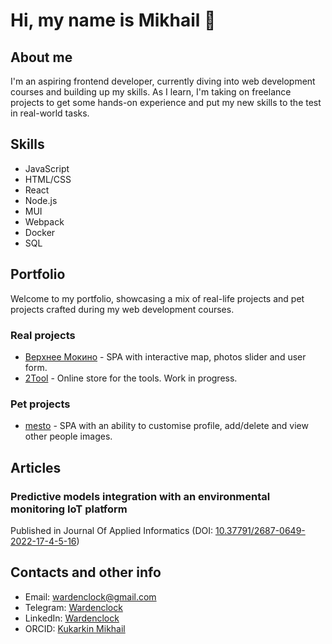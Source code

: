 # Hi, my name is Mikhail :clap:

## About me
I'm an aspiring frontend developer, currently diving into web development courses and building up my skills. As I learn, I'm taking on freelance projects to get some hands-on experience and put my new skills to the test in real-world tasks.

## Skills
- JavaScript
- HTML/CSS
- React
- Node.js
- MUI
- Webpack
- Docker
- SQL

## Portfolio
Welcome to my portfolio, showcasing a mix of real-life projects and pet projects crafted during my web development courses.

### Real projects 
- [Верхнее Мокино](https://земля159.рф/) - SPA with interactive map, photos slider and user form.
- [2Tool](https://new.2tool.ru/posts) - Online store for the tools. Work in progress.

### Pet projects
- [mesto](https://github.com/Wardenclock1759/react-mesto-api-full-gha) - SPA with an ability to customise profile, add/delete and view other people images.

## Articles
### Predictive models integration with an environmental monitoring IoT platform
Published in Journal Of Applied Informatics (DOI: [10.37791/2687-0649-2022-17-4-5-16](https://doi.org/10.37791/2687-0649-2022-17-4-5-16))

## Contacts and other info
- Email: wardenclock@gmail.com
- Telegram: [Wardenclock](https://t.me/wardenclock)
- LinkedIn: [Wardenclock](https://www.linkedin.com/in/wardenclock)
- ORCID: [Kukarkin Mikhail](https://orcid.org/0000-0002-3570-9998)
